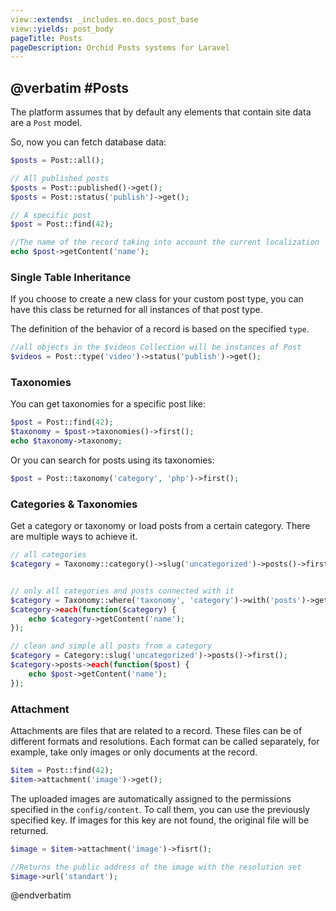 ```yaml
---
view::extends: _includes.en.docs_post_base
view::yields: post_body
pageTitle: Posts
pageDescription: Orchid Posts systems for Laravel
---
```

@verbatim
#Posts
----------
The platform assumes that by default any elements that contain site data are a `Post` model.

So, now you can fetch database data:

```php
$posts = Post::all();
```

```php
// All published posts
$posts = Post::published()->get();
$posts = Post::status('publish')->get();

// A specific post
$post = Post::find(42);

//The name of the record taking into account the current localization
echo $post->getContent('name');

```


### Single Table Inheritance

If you choose to create a new class for your custom post type, you can have this class be returned for all instances of that post type.

The definition of the behavior of a record is based on the specified `type`.
```php
//all objects in the $videos Collection will be instances of Post
$videos = Post::type('video')->status('publish')->get();
```


### Taxonomies

You can get taxonomies for a specific post like:

```php
$post = Post::find(42);
$taxonomy = $post->taxonomies()->first();
echo $taxonomy->taxonomy;
```

Or you can search for posts using its taxonomies:

```php
$post = Post::taxonomy('category', 'php')->first();
```

### Categories & Taxonomies

Get a category or taxonomy or load posts from a certain category. There are multiple ways
to achieve it.


```php
// all categories
$category = Taxonomy::category()->slug('uncategorized')->posts()->first();


// only all categories and posts connected with it
$category = Taxonomy::where('taxonomy', 'category')->with('posts')->get();
$category->each(function($category) {
    echo $category->getContent('name');
});

// clean and simple all posts from a category
$category = Category::slug('uncategorized')->posts()->first();
$category->posts->each(function($post) {
    echo $post->getContent('name');
});
```

### Attachment

Attachments are files that are related to a record.
These files can be of different formats and resolutions.
Each format can be called separately, for example, take only images or only documents at the record.


```php
$item = Post::find(42);
$item->attachment('image')->get();
```

The uploaded images are automatically assigned to the permissions specified in the `config/content`.
To call them, you can use the previously specified key.
If images for this key are not found, the original file will be returned.

```php
$image = $item->attachment('image')->fisrt();

//Returns the public address of the image with the resolution set
$image->url('standart');
```

@endverbatim
